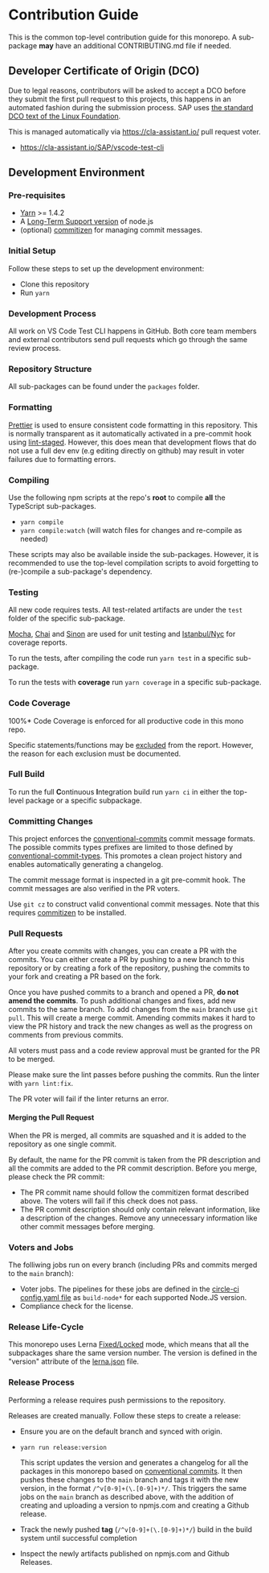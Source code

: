 # Contribution Guide

This is the common top-level contribution guide for this monorepo.
A sub-package **may** have an additional CONTRIBUTING.md file if needed.

## Developer Certificate of Origin (DCO)

Due to legal reasons, contributors will be asked to accept a DCO before they submit the first pull request to this projects, this happens in an automated fashion during the submission process. SAP uses [the standard DCO text of the Linux Foundation](https://developercertificate.org/).

This is managed automatically via https://cla-assistant.io/ pull request voter.

- https://cla-assistant.io/SAP/vscode-test-cli

## Development Environment

### Pre-requisites

- [Yarn](https://yarnpkg.com/lang/en/docs/install/) >= 1.4.2
- A [Long-Term Support version](https://nodejs.org/en/about/releases/) of node.js
- (optional) [commitizen](https://github.com/commitizen/cz-cli#installing-the-command-line-tool) for managing commit messages.

### Initial Setup

Follow these steps to set up the development environment:

- Clone this repository
- Run `yarn`

### Development Process

All work on VS Code Test CLI happens in GitHub. Both core team members and external contributors send pull requests which go through the same review process.

### Repository Structure

All sub-packages can be found under the `packages` folder.

### Formatting

[Prettier](https://prettier.io/) is used to ensure consistent code formatting in this repository.
This is normally transparent as it automatically activated in a pre-commit hook using [lint-staged](https://github.com/okonet/lint-staged).
However, this does mean that development flows that do not use a full dev env (e.g editing directly on github) may result in voter failures due to formatting errors.

### Compiling

Use the following npm scripts at the repo's **root** to compile **all** the TypeScript sub-packages.

- `yarn compile`
- `yarn compile:watch` (will watch files for changes and re-compile as needed)

These scripts may also be available inside the sub-packages. However, it is recommended to use the top-level compilation scripts to avoid forgetting to (re-)compile a sub-package's dependency.

### Testing

All new code requires tests. All test-related artifacts are under the `test` folder of the specific sub-package.

[Mocha][mocha], [Chai][chai] and [Sinon][sinon] are used for unit testing and [Istanbul/Nyc][istanbul] for coverage reports.

[mocha]: https://mochajs.org/
[chai]: https://www.chaijs.com
[sinon]: https://sinonjs.org/
[istanbul]: https://istanbul.js.org/

To run the tests, after compiling the code run `yarn test` in a specific sub-package.

To run the tests with **coverage** run `yarn coverage` in a specific sub-package.

### Code Coverage

100%\* Code Coverage is enforced for all productive code in this mono repo.

Specific statements/functions may be [excluded][ignore_coverage] from the report. However, the reason for each exclusion must be documented.

[ignore_coverage]: https://github.com/gotwarlost/istanbul/blob/master/ignoring-code-for-coverage.md

### Full Build

To run the full **C**ontinuous **I**ntegration build run `yarn ci` in either the top-level package or a specific subpackage.

### Committing Changes

This project enforces the [conventional-commits][conventional_commits] commit message formats.
The possible commits types prefixes are limited to those defined by [conventional-commit-types][commit_types].
This promotes a clean project history and enables automatically generating a changelog.

The commit message format is inspected in a git pre-commit hook. The commit messages are also verified in the PR voters.

Use `git cz` to construct valid conventional commit messages. Note that this requires [commitizen](https://github.com/commitizen/cz-cli#installing-the-command-line-tool) to be installed.

[commit_types]: https://github.com/commitizen/conventional-commit-types/blob/master/index.json
[conventional_commits]: https://www.conventionalcommits.org/en/v1.0.0/

### Pull Requests

After you create commits with changes, you can create a PR with the commits. You can either create a PR by pushing to a new branch to this repository or by creating a fork of the repository, pushing the commits to your fork and creating a PR based on the fork.

Once you have pushed commits to a branch and opened a PR, **do not amend the commits**. To push additional changes and fixes, add new commits to the same branch. To add changes from the `main` branch use `git pull`. This will create a merge commit. Amending commits makes it hard to view the PR history and track the new changes as well as the progress on comments from previous commits.

All voters must pass and a code review approval must be granted for the PR to be merged.

Please make sure the lint passes before pushing the commits. Run the linter with `yarn lint:fix`.

The PR voter will fail if the linter returns an error.

#### Merging the Pull Request

When the PR is merged, all commits are squashed and it is added to the repository as one single commit.

By default, the name for the PR commit is taken from the PR description and all the commits are added to the PR commit description. Before you merge, please check the PR commit:

- The PR commit name should follow the commitizen format described above. The voters will fail if this check does not pass.
- The PR commit description should only contain relevant information, like a description of the changes. Remove any unnecessary information like other commit messages before merging.

### Voters and Jobs

The folliwing jobs run on every branch (including PRs and commits merged to the `main` branch):

- Voter jobs. The pipelines for these jobs are defined in the [circle-ci config.yaml file](.circleci/config.yaml) as `build-node*` for each supported Node.JS version.
- Compliance check for the license.

### Release Life-Cycle

This monorepo uses Lerna [Fixed/Locked][lerna-mode] mode, which means that all the subpackages share the same version number.
The version is defined in the "version" attribute of the [lerna.json](lerna.json) file.

[lerna-mode]: https://github.com/lerna/lerna#fixedlocked-mode-default

### Release Process

Performing a release requires push permissions to the repository.

Releases are created manually. Follow these steps to create a release:

- Ensure you are on the default branch and synced with origin.
- `yarn run release:version`

  This script updates the version and generates a changelog for all the packages in this monorepo based on [conventional commits][conventional_commits]. It then pushes these changes to the `main` branch and tags it with the new version, in the format `/^v[0-9]+(\.[0-9]+)*/`. This triggers the same jobs on the `main` branch as described above, with the addition of creating and uploading a version to npmjs.com and creating a Github release.

- Track the newly pushed **tag** (`/^v[0-9]+(\.[0-9]+)*/`) build in the build system until successful completion
- Inspect the newly artifacts published on npmjs.com and Github Releases.
